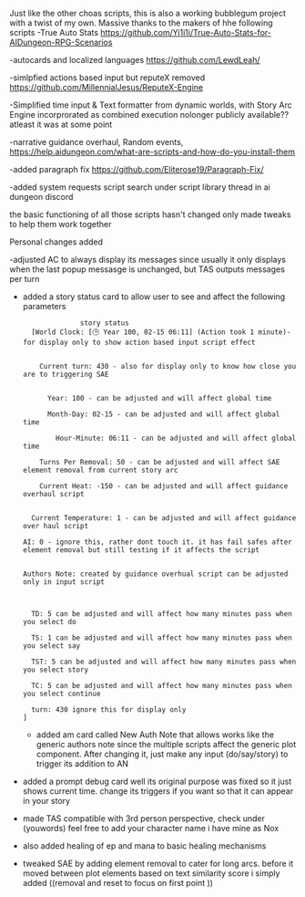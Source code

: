 Just like the other choas scripts, this is also a working bubblegum project with a twist of my own. 
Massive thanks to the makers of hhe following scripts
-True Auto Stats
https://github.com/Yi1i1i/True-Auto-Stats-for-AIDungeon-RPG-Scenarios

-autocards and localized languages
https://github.com/LewdLeah/

-simlpfied actions based input but reputeX removed
https://github.com/MillennialJesus/ReputeX-Engine

-Simplified time input & Text formatter from dynamic worlds, with Story Arc Engine incorprorated as combined execution
nolonger publicly available?? atleast it was at some point

-narrative guidance overhaul, Random events,
https://help.aidungeon.com/what-are-scripts-and-how-do-you-install-them

-added paragraph fix
https://github.com/Eliterose19/Paragraph-Fix/

-added system requests script
search under script library thread in ai dungeon discord 

the basic functioning of all those scripts hasn't changed only made tweaks to help them work together



Personal changes added


-adjusted AC to always display its messages since usually it only displays when the last popup messasge is unchanged, but TAS outputs messages per turn


- added a story status card to allow user to see and affect the following parameters

                    story status
        [World Clock: [🕒 Year 100, 02-15 06:11] (Action took 1 minute)- for display only to show action based input script effect


          Current turn: 430 - also for display only to know how close you are to triggering SAE


            Year: 100 - can be adjusted and will affect global time

            Month-Day: 02-15 - can be adjusted and will affect global time

              Hour-Minute: 06:11 - can be adjusted and will affect global time

          Turns Per Removal: 50 - can be adjusted and will affect SAE element removal from current story arc

          Current Heat: -150 - can be adjusted and will affect guidance overhaul script


        Current Temperature: 1 - can be adjusted and will affect guidance over haul script

      AI: 0 - ignore this, rather dont touch it. it has fail safes after element removal but still testing if it affects the script


      Authors Note: created by guidance overhual script can be adjusted only in input script



        TD: 5 can be adjusted and will affect how many minutes pass when you select do

        TS: 1 can be adjusted and will affect how many minutes pass when you select say

        TST: 5 can be adjusted and will affect how many minutes pass when you select story

        TC: 5 can be adjusted and will affect how many minutes pass when you select continue

        turn: 430 ignore this for display only
      ]

  - added am card called New Auth Note that allows works like the generic authors note since the multiple scripts affect the generic plot component. After changing it, just make any input (do/say/story) to trigger its addition to AN

- added a prompt debug card well its original purpose was fixed so it just shows current time. change its triggers if you want so that it can appear in your story
- made TAS compatible with 3rd person perspective, check under (youwords) feel free to add your character name i have mine as Nox
- also added healing of ep and mana to basic healing mechanisms
- tweaked SAE by adding element removal to cater for long arcs. before it moved between plot elements based on text similarity score i simply added ((removal and reset to focus on first point ))


